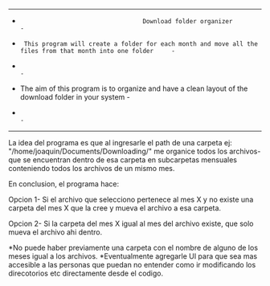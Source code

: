 --------------------------------------------------------------------------------------------------------------------
-                                       Download folder organizer                                                  -
-      This program will create a folder for each month and move all the files from that month into one folder     -
-                                                                                                                  -
-    The aim of this program is to organize and have a clean layout of the download folder in your system          -
-                                                                                                                  -
--------------------------------------------------------------------------------------------------------------------

La idea del programa es que al ingresarle el path de una carpeta ej: "/home/joaquin/Documents/Downloading/" me organice todos los archivos-
que se encuentran dentro de esa carpeta en subcarpetas mensuales conteniendo todos los archivos de un mismo mes.

En conclusion, el programa hace:

Opcion 1-
Si el archivo que selecciono pertenece al mes X y no existe una carpeta del mes X que la cree y mueva el archivo a esa carpeta.

Opcion 2-
Si la carpeta del mes X igual al mes del archivo existe, que solo mueva el archivo ahi dentro.


*No puede haber previamente una carpeta con el nombre de alguno de los meses igual a los archivos.
*Eventualmente agregarle UI para que sea mas accesible a las personas que puedan no entender
como ir modificando los direcotorios etc directamente desde el codigo.
